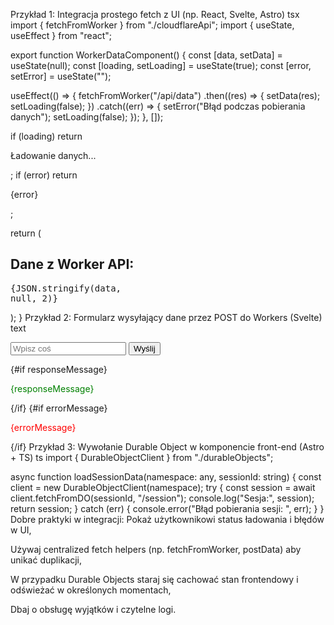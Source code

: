 Przykład 1: Integracja prostego fetch z UI (np. React, Svelte, Astro)
tsx
import { fetchFromWorker } from "./cloudflareApi";
import { useState, useEffect } from "react";

export function WorkerDataComponent() {
  const [data, setData] = useState(null);
  const [loading, setLoading] = useState(true);
  const [error, setError] = useState("");

  useEffect(() => {
    fetchFromWorker("/api/data")
      .then((res) => {
        setData(res);
        setLoading(false);
      })
      .catch((err) => {
        setError("Błąd podczas pobierania danych");
        setLoading(false);
      });
  }, []);

  if (loading) return <p>Ładowanie danych...</p>;
  if (error) return <p>{error}</p>;

  return (
    <div>
      <h2>Dane z Worker API:</h2>
      <pre>{JSON.stringify(data, null, 2)}</pre>
    </div>
  );
}
Przykład 2: Formularz wysyłający dane przez POST do Workers (Svelte)
text
<script lang="ts">
  import { postData } from "./cloudflareApi";
  let inputValue = "";
  let responseMessage = "";
  let errorMessage = "";

  async function handleSubmit() {
    try {
      const response = await postData({ value: inputValue });
      responseMessage = "Wysłano pomyślnie";
      errorMessage = "";
    } catch (e) {
      errorMessage = "Błąd wysyłania danych";
      responseMessage = "";
    }
  }
</script>

<form on:submit|preventDefault={handleSubmit}>
  <input type="text" bind:value={inputValue} placeholder="Wpisz coś" />
  <button type="submit">Wyślij</button>
</form>

{#if responseMessage}
  <p style="color: green;">{responseMessage}</p>
{/if}
{#if errorMessage}
  <p style="color: red;">{errorMessage}</p>
{/if}
Przykład 3: Wywołanie Durable Object w komponencie front-end (Astro + TS)
ts
import { DurableObjectClient } from "./durableObjects";

async function loadSessionData(namespace: any, sessionId: string) {
  const client = new DurableObjectClient(namespace);
  try {
    const session = await client.fetchFromDO(sessionId, "/session");
    console.log("Sesja:", session);
    return session;
  } catch (err) {
    console.error("Błąd pobierania sesji: ", err);
  }
}
Dobre praktyki w integracji:
Pokaż użytkownikowi status ładowania i błędów w UI,

Używaj centralized fetch helpers (np. fetchFromWorker, postData) aby unikać duplikacji,

W przypadku Durable Objects staraj się cachować stan frontendowy i odświeżać w określonych momentach,

Dbaj o obsługę wyjątków i czytelne logi.